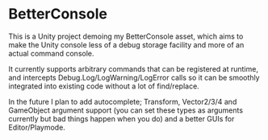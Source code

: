 # BetterConsole
This is a Unity project demoing my BetterConsole asset, which aims to make the Unity console less of a debug storage facility and more of an actual command console.

It currently supports arbitrary commands that can be registered at runtime, and intercepts Debug.Log/LogWarning/LogError calls so it can be smoothly integrated into existing code without a lot of find/replace. 

In the future I plan to add autocomplete; Transform, Vector2/3/4 and GameObject argument support (you can set these types as arguments currently but bad things happen when you do) and a better GUIs for Editor/Playmode.
